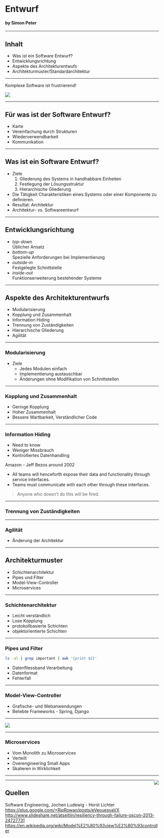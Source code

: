 # Entwurf
#### by Simon Peter

---

## Inhalt

* Was ist ein Software Entwurf?
* Entwicklungsrichtung
* Aspekte des Architekturentwufs
* Architekturmuster/Standardarchitektur

---

Komplexe Software ist frustrierend!

<img src="images/angry_meme.jpg">

----

## Für was ist der Software Entwurf?

* Karte
* Vereinfachung durch Strukturen
* Wiederverwendbarkeit
* Kommunikation

---

## Was ist ein Software Entwurf?

* Ziele
  1. Gliederung des Systems in handhabbare Einheiten
  1. Festlegung der Lösungsstruktur
  1. Hierarchische Gliederung
* Die Tätigkeit Charakteristiken eines Systems oder einer Komponente zu definieren.
* Resultat: Architektur
* Architektur- vs. Softwareentwurf

---

## Entwicklungsrichtung

* <em>top-down</em><br>
  Üblicher Ansatz
* <em>bottom-up</em><br>
  Spezielle Anforderungen bei Implementierung
* <em>outside-in</em><br>
  Festgelegte Schnittstelle
* <em>inside-out</em><br>
  Funktionserweiterung bestehender Systeme

---

## Aspekte des Architekturentwurfs

* Modularisierung
* Kopplung und Zusammenhalt
* Information Hiding
* Trennung von Zuständigkeiten
* Hierarchische Gliederung
* Agilität

----

### Modularisierung

* Ziele
  * Jedes Modulen einfach
  * Implementierung austauschbar
  * Änderungen ohne Modifikation von Schnittstellen

----

### Kopplung und Zusammenhalt

* Geringe Kopplung
* Hoher Zusammenhalt
* Bessere Wartbarkeit, Verständlicher Code

----

### Information Hiding

* Need to know
* Weniger Missbrauch
* Kontrolliertes Datenhandling

Amazon - Jeff Bezos around 2002
* All teams will henceforth expose their data and functionality through service interfaces.
* Teams must communicate with each other through these interfaces.

> Anyone who doesn't do this will be fired.

----

### Trennung von Zuständigkeiten

----

### Agilität

* Änderung der Architektur

---

## Architekturmuster

* Schichtenarchitektur
* Pipes und Filter
* Model-View-Controller
* Microservices

----

### Schichtenarchitektur

* Leicht verständlich
* Lose Kopplung
* protokollbasierte Schichten
* objektorientierte Schichten

----

### Pipes und Filter

```bash
ls -al | grep important | awk '{print $2}'
```

* Datenfliessband Verarbeitung
* Datenformat
* Fehlerfall

----

### Model-View-Controller

* Grafische- und Webanwendungen
* Beliebte Frameworks - Spring, Django

----

<img src="images/mvc.svg" style="background-color: white;">

----

### Microservices

* Vom Monolith zu Microservices
* Verteilt
* Overengineering Small Apps
* Skalieren in Wirklichkeit

----

<img src="images/netflix_microservices.png" style="float:right;">

---



## Quellen

Software Engineering, Jochen Ludewig - Horst Lichter
https://plus.google.com/+RipRowan/posts/eVeouesvaVX
http://www.slideshare.net/atseitlin/resiliency-through-failure-oscon-2013-24727731
https://en.wikipedia.org/wiki/Model%E2%80%93view%E2%80%93controller
